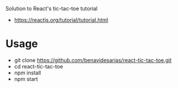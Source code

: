 Solution to React's tic-tac-toe tutorial
- https://reactjs.org/tutorial/tutorial.html

# Usage
- git clone https://github.com/benavidesarias/react-tic-tac-toe.git
- cd react-tic-tac-toe
- npm install
- npm start
